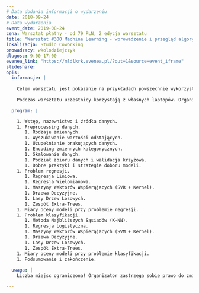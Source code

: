 ```yaml
---
# Data dodania informacji o wydarzeniu
date: 2018-09-24
# Data wydarzenia
event_date: 2019-08-24
cena: Warsztat płatny - od 79 PLN, 2 edycja warsztatu
title: "Warsztat #300 Machine Learning - wprowadzenie i przegląd algorytmów"
lokalizacja: Studio Coworking
prowadzacy: wkolodziejczyk
dlugosc: 9:00-17:00
evenea_link: "https://mldlkrk.evenea.pl/?out=1&source=event_iframe"
slideshare:
opis:
  informacje: |
    
    Celem warsztatu jest pokazanie na przykładach powszechnie wykorzystywanych rozwiązań w branży Machine Learning. Każdy z omawianych algorytmów zostanie zaprezentowany od strony teoretycznej oraz implementacyjnej. Stack technologiczny: Python 3.X, numpy, pandas, matplotlib, scikit-learn.
    
    Podczas warsztatu uczestnicy korzystają z własnych laptopów. Organizator zapewnia kawę herbatę oraz pizzę w porze lunchowej.

  program: |

    1. Wstęp, nazewnictwo i źródła danych.
    1. Preprocessing danych.
       1. Rodzaje zmiennych.
       1. Wyszukiwanie wartości odstających.
       1. Uzupełnianie brakujących danych.
       1. Encoding zmiennych kategorycznych.
       1. Skalowanie danych.
       1. Podział zbioru danych i walidacja krzyżowa.
       1. Dobre praktyki i strategie doboru modeli.
    1. Problem regresji.
       1. Regresja Liniowa.
       1. Regresja Wielomianowa.
       1. Maszyny Wektorów Wspierąjacych (SVR + Kernel).
       1. Drzewa Decyzyjne.
       1. Lasy Drzew Losowych.
       1. Zespół Extra-Trees.
    1. Miary oceny modeli przy problemie regresji.
    1. Problem klasyfikacji.
       1. Metoda Najbliższych Sąsiadów (K-NN).
       1. Regresja Logistyczna.
       1. Maszyny Wektorów Wspierąjacych (SVM + Kernel).
       1. Drzewa Decyzyjne.
       1. Lasy Drzew Losowych.
       1. Zespół Extra-Trees.
    1. Miary oceny modeli przy problemie klasyfikacji.
    1. Podsumowanie i zakończenie.
 
  uwaga: |
    Liczba miejsc ograniczona! Organizator zastrzega sobie prawo do zmiany lokalizacji wydarzenia oraz jego odwołania w przypadku niezgłoszenia się minimalnej liczby uczestników.

---
```

